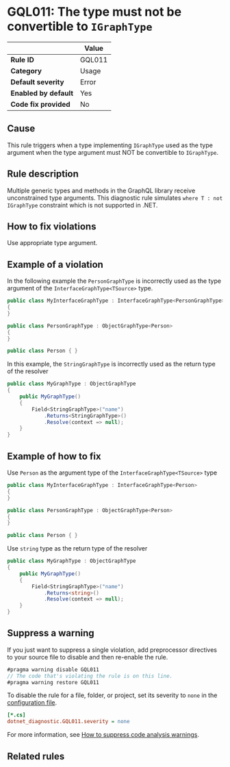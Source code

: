 # GQL011: The type must not be convertible to `IGraphType`

|                        | Value  |
| ---------------------- | ------ |
| **Rule ID**            | GQL011 |
| **Category**           | Usage  |
| **Default severity**   | Error  |
| **Enabled by default** | Yes    |
| **Code fix provided**  | No     |

## Cause

This rule triggers when a type implementing `IGraphType` used as the type
argument when the type argument must NOT be convertible to `IGraphType`.

## Rule description

Multiple generic types and methods in the GraphQL library receive unconstrained
type arguments. This diagnostic rule simulates `where T : not IGraphType`
constraint which is not supported in .NET.

## How to fix violations

Use appropriate type argument.

## Example of a violation

In the following example the `PersonGraphType` is incorrectly used as the type
argument of the `InterfaceGraphType<TSource>` type.

```c#
public class MyInterfaceGraphType : InterfaceGraphType<PersonGraphType>
{
}

public class PersonGraphType : ObjectGraphType<Person>
{
}

public class Person { }
```

In this example, the `StringGraphType` is incorrectly used as the return type of
the resolver

```c#
public class MyGraphType : ObjectGraphType
{
    public MyGraphType()
    {
        Field<StringGraphType>("name")
            .Returns<StringGraphType>()
            .Resolve(context => null);
    }
}
```

## Example of how to fix

Use `Person` as the argument type of the `InterfaceGraphType<TSource>` type

```c#
public class MyInterfaceGraphType : InterfaceGraphType<Person>
{
}

public class PersonGraphType : ObjectGraphType<Person>
{
}

public class Person { }
```

Use `string` type as the return type of the resolver

```c#
public class MyGraphType : ObjectGraphType
{
    public MyGraphType()
    {
        Field<StringGraphType>("name")
            .Returns<string>()
            .Resolve(context => null);
    }
}
```

## Suppress a warning

If you just want to suppress a single violation, add preprocessor directives to
your source file to disable and then re-enable the rule.

```csharp
#pragma warning disable GQL011
// The code that's violating the rule is on this line.
#pragma warning restore GQL011
```

To disable the rule for a file, folder, or project, set its severity to `none`
in the
[configuration file](https://learn.microsoft.com/en-us/dotnet/fundamentals/code-analysis/configuration-files).

```ini
[*.cs]
dotnet_diagnostic.GQL011.severity = none
```

For more information, see
[How to suppress code analysis warnings](https://learn.microsoft.com/en-us/dotnet/fundamentals/code-analysis/suppress-warnings).

## Related rules
